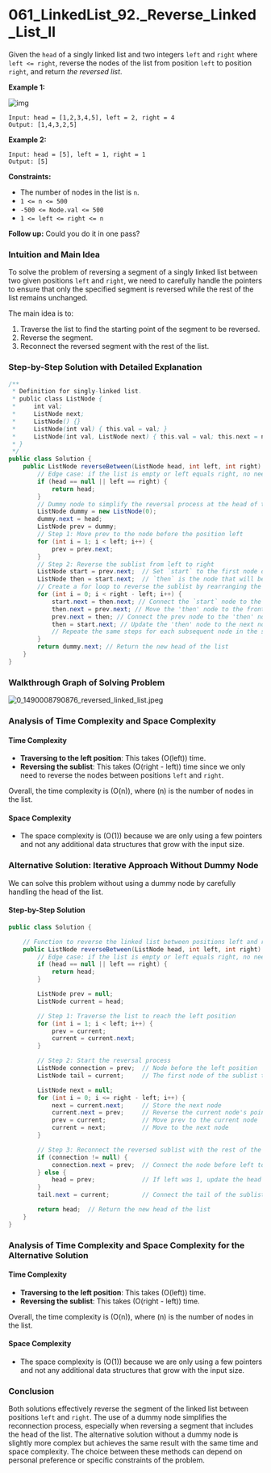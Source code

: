 # 061_LinkedList_92._Reverse_Linked_List_II

Given the `head` of a singly linked list and two integers `left` and `right` where `left <= right`, reverse the nodes of the list from position `left` to position `right`, and return *the reversed list*. 

**Example 1:**

![img](https://raw.githubusercontent.com/JedLee6/PublicPicBed/main/uPic/rev2ex2.jpg)

```
Input: head = [1,2,3,4,5], left = 2, right = 4
Output: [1,4,3,2,5]
```

**Example 2:**

```
Input: head = [5], left = 1, right = 1
Output: [5]
```

 

**Constraints:**

- The number of nodes in the list is `n`.
- `1 <= n <= 500`
- `-500 <= Node.val <= 500`
- `1 <= left <= right <= n`

**Follow up:** Could you do it in one pass?



### Intuition and Main Idea

To solve the problem of reversing a segment of a singly linked list between two given positions `left` and `right`, we need to carefully handle the pointers to ensure that only the specified segment is reversed while the rest of the list remains unchanged. 

The main idea is to:
1. Traverse the list to find the starting point of the segment to be reversed.
2. Reverse the segment.
3. Reconnect the reversed segment with the rest of the list.

### Step-by-Step Solution with Detailed Explanation

```java
/**
 * Definition for singly-linked list.
 * public class ListNode {
 *     int val;
 *     ListNode next;
 *     ListNode() {}
 *     ListNode(int val) { this.val = val; }
 *     ListNode(int val, ListNode next) { this.val = val; this.next = next; }
 * }
 */
public class Solution {
    public ListNode reverseBetween(ListNode head, int left, int right) {
        // Edge case: if the list is empty or left equals right, no need to reverse
        if (head == null || left == right) {
            return head;
        }
        // Dummy node to simplify the reversal process at the head of the list, for example, the head node could be reversed, so a dummy node can help up always find the final correct head code
        ListNode dummy = new ListNode(0);
        dummy.next = head;
        ListNode prev = dummy;
        // Step 1: Move prev to the node before the position left
        for (int i = 1; i < left; i++) {
            prev = prev.next;
        }
        // Step 2: Reverse the sublist from left to right
        ListNode start = prev.next;  // Set `start` to the first node of the sublist that needs to be reversed, `start` node wouldn't change during the iteration
        ListNode then = start.next;  // `then` is the node that will be moved to the front of the sublist during each iteration, so `then` node would change during each iteration
        // Create a for loop to reverse the sublist by rearranging the pointers
        for (int i = 0; i < right - left; i++) {
            start.next = then.next; // Connect the `start` node to the next node of the `then` node
            then.next = prev.next; // Move the 'then' node to the front of the sublist
            prev.next = then; // Connect the prev node to the 'then' node
            then = start.next; // Update the 'then' node to the next node to be reversed in the next iteration
            // Repeate the same steps for each subsequent node in the sublist until the entire segment is reversed
        }
        return dummy.next; // Return the new head of the list
    }
}
```

### Walkthrough Graph of Solving Problem

![0_1490008790876_reversed_linked_list.jpeg](https://raw.githubusercontent.com/JedLee6/PublicPicBed/main/uPic/1490008792563-reversed_linked_list.jpeg)

### Analysis of Time Complexity and Space Complexity

#### Time Complexity

- **Traversing to the left position**: This takes \(O(left)\) time.
- **Reversing the sublist**: This takes \(O(right - left)\) time since we only need to reverse the nodes between positions `left` and `right`.

Overall, the time complexity is \(O(n)\), where \(n\) is the number of nodes in the list.

#### Space Complexity

- The space complexity is \(O(1)\) because we are only using a few pointers and not any additional data structures that grow with the input size.

### Alternative Solution: Iterative Approach Without Dummy Node

We can solve this problem without using a dummy node by carefully handling the head of the list.

#### Step-by-Step Solution

```java
public class Solution {

    // Function to reverse the linked list between positions left and right without dummy node
    public ListNode reverseBetween(ListNode head, int left, int right) {
        // Edge case: if the list is empty or left equals right, no need to reverse
        if (head == null || left == right) {
            return head;
        }

        ListNode prev = null;
        ListNode current = head;

        // Step 1: Traverse the list to reach the left position
        for (int i = 1; i < left; i++) {
            prev = current;
            current = current.next;
        }

        // Step 2: Start the reversal process
        ListNode connection = prev;  // Node before the left position
        ListNode tail = current;     // The first node of the sublist to be reversed

        ListNode next = null;
        for (int i = 0; i <= right - left; i++) {
            next = current.next;     // Store the next node
            current.next = prev;     // Reverse the current node's pointer
            prev = current;          // Move prev to the current node
            current = next;          // Move to the next node
        }

        // Step 3: Reconnect the reversed sublist with the rest of the list
        if (connection != null) {
            connection.next = prev;  // Connect the node before left to the new head of the sublist
        } else {
            head = prev;             // If left was 1, update the head of the list
        }
        tail.next = current;         // Connect the tail of the sublist to the remaining part of the list

        return head;  // Return the new head of the list
    }
}
```

### Analysis of Time Complexity and Space Complexity for the Alternative Solution

#### Time Complexity

- **Traversing to the left position**: This takes \(O(left)\) time.
- **Reversing the sublist**: This takes \(O(right - left)\) time.

Overall, the time complexity is \(O(n)\), where \(n\) is the number of nodes in the list.

#### Space Complexity

- The space complexity is \(O(1)\) because we are only using a few pointers and not any additional data structures that grow with the input size.

### Conclusion

Both solutions effectively reverse the segment of the linked list between positions `left` and `right`. The use of a dummy node simplifies the reconnection process, especially when reversing a segment that includes the head of the list. The alternative solution without a dummy node is slightly more complex but achieves the same result with the same time and space complexity. The choice between these methods can depend on personal preference or specific constraints of the problem.